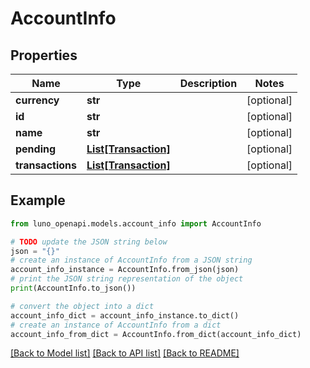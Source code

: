 # AccountInfo


## Properties

Name | Type | Description | Notes
------------ | ------------- | ------------- | -------------
**currency** | **str** |  | [optional] 
**id** | **str** |  | [optional] 
**name** | **str** |  | [optional] 
**pending** | [**List[Transaction]**](Transaction.md) |  | [optional] 
**transactions** | [**List[Transaction]**](Transaction.md) |  | [optional] 

## Example

```python
from luno_openapi.models.account_info import AccountInfo

# TODO update the JSON string below
json = "{}"
# create an instance of AccountInfo from a JSON string
account_info_instance = AccountInfo.from_json(json)
# print the JSON string representation of the object
print(AccountInfo.to_json())

# convert the object into a dict
account_info_dict = account_info_instance.to_dict()
# create an instance of AccountInfo from a dict
account_info_from_dict = AccountInfo.from_dict(account_info_dict)
```
[[Back to Model list]](../README.md#documentation-for-models) [[Back to API list]](../README.md#documentation-for-api-endpoints) [[Back to README]](../README.md)


